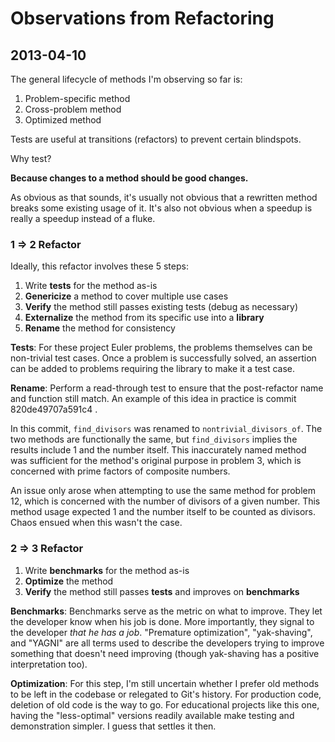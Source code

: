 Observations from Refactoring
====================

2013-04-10
------------

The general lifecycle of methods I'm observing so far is:

1.  Problem-specific method
2.  Cross-problem method
3.  Optimized method

Tests are useful at transitions (refactors) to prevent certain blindspots.

Why test?

**Because changes to a method should be good changes.**

As obvious as that sounds, it's usually not obvious that a rewritten method
breaks some existing usage of it.  It's also not obvious when a speedup is
really a speedup instead of a fluke.

### 1 => 2 Refactor

Ideally, this refactor involves these 5 steps:

1. Write **tests** for the method as-is
2. **Genericize** a method to cover multiple use cases
3. **Verify** the method still passes existing tests (debug as necessary)
4. **Externalize** the method from its specific use into a **library**
5. **Rename** the method for consistency

**Tests**: For these project Euler problems, the problems themselves can be
non-trivial test cases.  Once a problem is successfully solved, an assertion
can be added to problems requiring the library to make it a test case.

**Rename**: Perform a read-through test to ensure that the post-refactor name
and function still match.  An example of this idea in practice is commit
820de49707a591c4 .

In this commit, `find_divisors` was renamed to `nontrivial_divisors_of`.  The
two methods are functionally the same, but `find_divisors` implies the results
include 1 and the number itself.  This inaccurately named method was
sufficient for the method's original purpose in problem 3, which is concerned
with prime factors of composite numbers.

An issue only arose when attempting to use the same method for problem 12,
which is concerned with the number of divisors of a given number.  This method
usage expected 1 and the number itself to be counted as divisors.  Chaos ensued
when this wasn't the case.

### 2 => 3 Refactor

1. Write **benchmarks** for the method as-is
2. **Optimize** the method
3. **Verify** the method still passes **tests** and improves on **benchmarks**

**Benchmarks**: Benchmarks serve as the metric on what to improve.  They let
the developer know when his job is done.  More importantly, they signal to the
developer *that he has a job*.  "Premature optimization", "yak-shaving", and
"YAGNI" are all terms used to describe the developers trying to improve
something that doesn't need improving (though yak-shaving has a positive
interpretation too).

**Optimization**: For this step, I'm still uncertain whether I prefer old
methods to be left in the codebase or relegated to Git's history.  For
production code, deletion of old code is the way to go.  For educational
projects like this one, having the "less-optimal" versions readily available
make testing and demonstration simpler.  I guess that settles it then.

